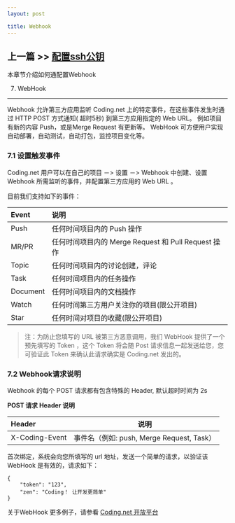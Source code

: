 ```yaml
---
layout: post

title: Webhook
---
```


## 上一篇 >> [配置ssh公钥](/help/doc/git/ssh-key.html)

本章节介绍如何通配置Webhook 

7. WebHook 
----

Webhook 允许第三方应用监听 Coding.net 上的特定事件，在这些事件发生时通过 HTTP POST 方式通知( 超时5秒) 到第三方应用指定的 Web URL。 例如项目有新的内容 Push，或是Merge Request 有更新等。 WebHook 可方便用户实现自动部署，自动测试，自动打包，监控项目变化等。 

### 7.1 设置触发事件

Coding.net 用户可以在自己的项目 －> 设置 －> Webhook 中创建、设置 Webhook 所需监听的事件，并配置第三方应用的 Web URL 。

目前我们支持如下的事件：

| Event |	说明 |
| :--- | :--- |
| Push |	任何时间项目内的 Push 操作 |
| MR/PR | 任何时间项目内的 Merge Request 和 Pull Request 操作|
| Topic |	任何时间项目内的讨论创建，评论 |
| Task |	任何时间项目内的任务操作 |
| Document |  任何时间项目内的文档操作 |
| Watch |	任何时间第三方用户关注你的项目(限公开项目) |
| Star | 任何时间对项目的收藏(限公开项目) |

> 注：为防止您填写的 URL 被第三方恶意调用，我们 WebHook 提供了一个预先填写的 Token ，这个 Token 将会随 Post 请求信息一起发送给您，您可验证此 Token 来确认此请求确实是 Coding.net 发出的。

### 7.2 Webhook请求说明

Webhook 的每个 POST 请求都有包含特殊的 Header, 默认超时时间为 2s 

**POST 请求 Header 说明**

| Header |	说明 |
| :--- | --- |
| X-Coding-Event	 | 事件名（例如: push, Merge Request, Task） |

首次绑定，系统会向您所填写的 url 地址，发送一个简单的请求，以验证该 WebHook 是有效的，请求如下：

    {
        "token": "123", 
        "zen": "Coding！ 让开发更简单"
    }

关于WebHook 更多例子，请参看 [Coding.net 开放平台]( http://open.coding.io)


